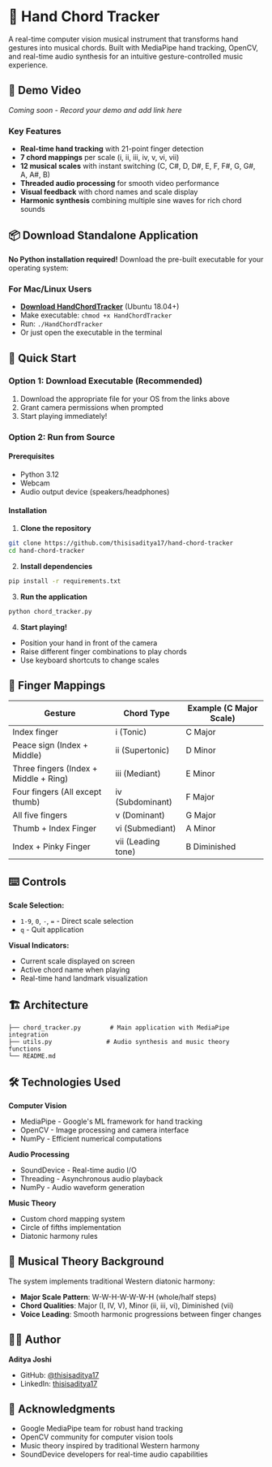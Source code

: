# 🎵 Hand Chord Tracker

A real-time computer vision musical instrument that transforms hand gestures into musical chords. Built with MediaPipe hand tracking, OpenCV, and real-time audio synthesis for an intuitive gesture-controlled music experience.

## 📂 Demo Video
*Coming soon - Record your demo and add link here*

### Key Features

- **Real-time hand tracking** with 21-point finger detection
- **7 chord mappings** per scale (i, ii, iii, iv, v, vi, vii)
- **12 musical scales** with instant switching (C, C#, D, D#, E, F, F#, G, G#, A, A#, B)
- **Threaded audio processing** for smooth video performance
- **Visual feedback** with chord names and scale display
- **Harmonic synthesis** combining multiple sine waves for rich chord sounds

## 📦 Download Standalone Application

**No Python installation required!** Download the pre-built executable for your operating system:

### For Mac/Linux Users
- **[Download HandChordTracker](https://github.com/thisisaditya17/hand-chord-tracker/releases/latest/download/HandChordTracker)** (Ubuntu 18.04+)
- Make executable: `chmod +x HandChordTracker`
- Run: `./HandChordTracker`
- Or just open the executable in the terminal

## 🚀 Quick Start

### Option 1: Download Executable (Recommended)
1. Download the appropriate file for your OS from the links above
2. Grant camera permissions when prompted
3. Start playing immediately!

### Option 2: Run from Source

#### Prerequisites
- Python 3.12
- Webcam
- Audio output device (speakers/headphones)

#### Installation

1. **Clone the repository**
```bash
git clone https://github.com/thisisaditya17/hand-chord-tracker
cd hand-chord-tracker
```

2. **Install dependencies**
```bash
pip install -r requirements.txt
```

3. **Run the application**
```bash
python chord_tracker.py
```

4. **Start playing!**
- Position your hand in front of the camera
- Raise different finger combinations to play chords
- Use keyboard shortcuts to change scales

## 🎹 Finger Mappings

| Gesture | Chord Type | Example (C Major Scale) |
|---------|------------|-------------------------|
| Index finger | i (Tonic) | C Major |
| Peace sign (Index + Middle) | ii (Supertonic) | D Minor |
| Three fingers (Index + Middle + Ring) | iii (Mediant) | E Minor |
| Four fingers (All except thumb) | iv (Subdominant) | F Major |
| All five fingers | v (Dominant) | G Major |
| Thumb + Index Finger | vi (Submediant) | A Minor |
| Index + Pinky Finger | vii (Leading tone) | B Diminished |

## ⌨️ Controls

**Scale Selection:**
- `1-9`, `0`, `-`, `=` - Direct scale selection
- `q` - Quit application

**Visual Indicators:**
- Current scale displayed on screen
- Active chord name when playing
- Real-time hand landmark visualization

## 🏗️ Architecture

```
├── chord_tracker.py        # Main application with MediaPipe integration
├── utils.py               # Audio synthesis and music theory functions
└── README.md
```

## 🛠️ Technologies Used

**Computer Vision**
- MediaPipe - Google's ML framework for hand tracking
- OpenCV - Image processing and camera interface
- NumPy - Efficient numerical computations

**Audio Processing**
- SoundDevice - Real-time audio I/O
- Threading - Asynchronous audio playback
- NumPy - Audio waveform generation

**Music Theory**
- Custom chord mapping system
- Circle of fifths implementation
- Diatonic harmony rules

## 🎵 Musical Theory Background

The system implements traditional Western diatonic harmony:
- **Major Scale Pattern**: W-W-H-W-W-W-H (whole/half steps)
- **Chord Qualities**: Major (I, IV, V), Minor (ii, iii, vi), Diminished (vii)
- **Voice Leading**: Smooth harmonic progressions between finger changes

## 👨‍💻 Author

**Aditya Joshi**
- GitHub: [@thisisaditya17](https://github.com/thisisaditya17)
- LinkedIn: [thisisaditya17](https://linkedin.com/in/thisisaditya17)

## 🙏 Acknowledgments

- Google MediaPipe team for robust hand tracking
- OpenCV community for computer vision tools
- Music theory inspired by traditional Western harmony
- SoundDevice developers for real-time audio capabilities
